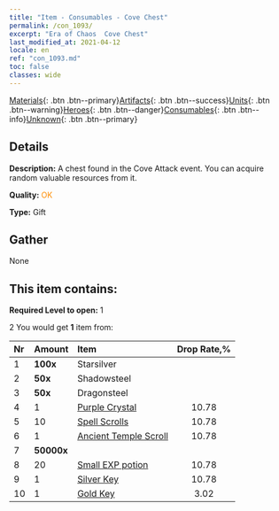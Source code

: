 ```yaml
---
title: "Item - Consumables - Cove Chest"
permalink: /con_1093/
excerpt: "Era of Chaos  Cove Chest"
last_modified_at: 2021-04-12
locale: en
ref: "con_1093.md"
toc: false
classes: wide
---
```

 [Materials](/Items/){: .btn .btn--primary}[Artifacts](/Items/Artifacts/){: .btn .btn--success}[Units](/Items/Units/){: .btn .btn--warning}[Heroes](/Items/Heroes/){: .btn .btn--danger}[Consumables](/Items/Consumables/){: .btn .btn--info}[Unknown](/Items/Unknown/){: .btn .btn--primary}

## Details
 **Description:** A chest found in the Cove Attack event. You can acquire random valuable resources from it.

 **Quality:** <span style="color: #FF8C00">OK</span>

 **Type:** Gift

## Gather

  None

## This item contains:

 **Required Level to open:** 1

 2 You would get **1** item  from:

  | Nr | Amount |     Item    | Drop Rate,% |
  |:---|:-------|:------------|:---------:|
  | 1 |  **100x** | Starsilver |  | 10.78 | 
  | 2 |  **50x** | Shadowsteel |  | 10.78 | 
  | 3 |  **50x** | Dragonsteel |  | 10.78 | 
  | 4 | 1 | [Purple Crystal](/Items/con_720/) | 10.78 | 
  | 5 | 10 | [Spell Scrolls](/Items/con_694/) | 10.78 | 
  | 6 | 1 | [Ancient Temple Scroll](/Items/con_697/) | 10.78 | 
  | 7 |  **50000x** | <i class="fas fa-coins"/> |  | 10.78 | 
  | 8 | 20 | [Small EXP potion](/Items/con_701/) | 10.78 | 
  | 9 | 1 | [Silver Key](/Items/con_693/) | 10.78 | 
  | 10 | 1 | [Gold Key](/Items/con_783/) | 3.02 | 
